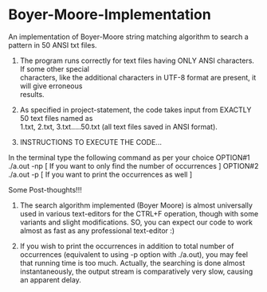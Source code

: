 Boyer-Moore-Implementation
==========================

An implementation of Boyer-Moore string matching algorithm to search a pattern in 50 ANSI txt files.

1. The program runs correctly for text files having ONLY ANSI characters. If some other special  
characters, like the additional characters in UTF-8 format are present, it will give erroneous  
results.

2. As specified in project-statement, the code takes input from EXACTLY 50 text files named as  
1.txt, 2.txt, 3.txt.....50.txt (all text files saved in ANSI format).

3. INSTRUCTIONS TO EXECUTE THE CODE...

In the terminal type the following command as per your choice
OPTION#1 ./a.out -np [ If you want to only find the number of occurrences ]
OPTION#2 ./a.out -p [ If you want to print the  occurrences as well ]


Some Post-thoughts!!!
1. The search algorithm implemented (Boyer Moore) is almost universally used in various text-editors for the CTRL+F operation, though with some variants and slight modifications. SO, you can expect our code to work almost as fast as any professional text-editor :)

2. If you wish to print the occurrences in addition to total number of occurrences (equivalent to using -p option with ./a.out), you may feel that running time is too much. Actually, the searching is done almost instantaneously, the output stream is comparatively very slow, causing an apparent delay.